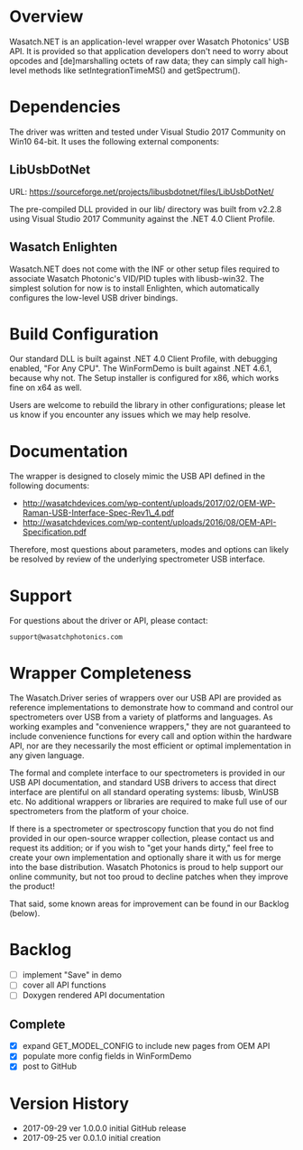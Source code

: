 # Overview

Wasatch.NET is an application-level wrapper over Wasatch Photonics' USB 
API. It is provided so that application developers don't need to worry about
opcodes and [de]marshalling octets of raw data; they can simply call high-level
methods like setIntegrationTimeMS() and getSpectrum().

# Dependencies

The driver was written and tested under Visual Studio 2017 Community on Win10 
64-bit. It uses the following external components:

## LibUsbDotNet

URL: https://sourceforge.net/projects/libusbdotnet/files/LibUsbDotNet/

The pre-compiled DLL provided in our lib/ directory was built from v2.2.8 using
Visual Studio 2017 Community against the .NET 4.0 Client Profile.

## Wasatch Enlighten

Wasatch.NET does not come with the INF or other setup files required to 
associate Wasatch Photonic's VID/PID tuples with libusb-win32.  The simplest
solution for now is to install Enlighten, which automatically configures the 
low-level USB driver bindings.

# Build Configuration

Our standard DLL is built against .NET 4.0 Client Profile, with debugging 
enabled, "For Any CPU".  The WinFormDemo is built against .NET 4.6.1, because 
why not.  The Setup installer is configured for x86, which works fine on x64 as 
well.

Users are welcome to rebuild the library in other configurations; please let us 
know if you encounter any issues which we may help resolve.

# Documentation

The wrapper is designed to closely mimic the USB API defined in the following 
documents:

- http://wasatchdevices.com/wp-content/uploads/2017/02/OEM-WP-Raman-USB-Interface-Spec-Rev1\_4.pdf
- http://wasatchdevices.com/wp-content/uploads/2016/08/OEM-API-Specification.pdf

Therefore, most questions about parameters, modes and options can likely be
resolved by review of the underlying spectrometer USB interface.

# Support

For questions about the driver or API, please contact:

    support@wasatchphotonics.com

# Wrapper Completeness

The Wasatch.Driver series of wrappers over our USB API are provided as
reference implementations to demonstrate how to command and control our 
spectrometers over USB from a variety of platforms and languages. As working
examples and "convenience wrappers," they are not guaranteed to include
convenience functions for every call and option within the hardware API,
nor are they necessarily the most efficient or optimal implementation in any
given language.

The formal and complete interface to our spectrometers is provided in our USB
API documentation, and standard USB drivers to access that direct interface 
are plentiful on all standard operating systems: libusb, WinUSB etc. No 
additional wrappers or libraries are required to make full use of our 
spectrometers from the platform of your choice.

If there is a spectrometer or spectroscopy function that you do not find
provided in our open-source wrapper collection, please contact us and request
its addition; or if you wish to "get your hands dirty," feel free to create
your own implementation and optionally share it with us for merge into the
base distribution. Wasatch Photonics is proud to help support our online 
community, but not too proud to decline patches when they improve the product!

That said, some known areas for improvement can be found in our Backlog 
(below).

# Backlog

- [ ] implement "Save" in demo
- [ ] cover all API functions
- [ ] Doxygen rendered API documentation

## Complete

- [x] expand GET\_MODEL\_CONFIG to include new pages from OEM API
- [x] populate more config fields in WinFormDemo
- [x] post to GitHub

# Version History

- 2017-09-29 ver 1.0.0.0   initial GitHub release
- 2017-09-25 ver 0.0.1.0   initial creation
